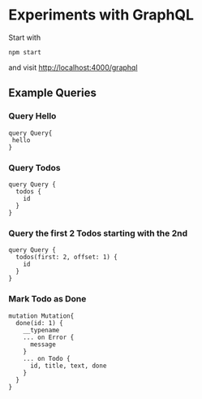 # Experiments with GraphQL

Start with
```
npm start
```
and visit [http://localhost:4000/graphql](http://localhost:4000/graphql)

## Example Queries

### Query Hello

```
query Query{
 hello
}
```

### Query Todos

```
query Query {
  todos {
    id
  }
}
```

### Query the first 2 Todos starting with the 2nd

```
query Query {
  todos(first: 2, offset: 1) {
    id
  }
}
```

### Mark Todo as Done

```
mutation Mutation{
  done(id: 1) {
    __typename
    ... on Error {
      message
    }
    ... on Todo {
      id, title, text, done
    }
  }
}
```


